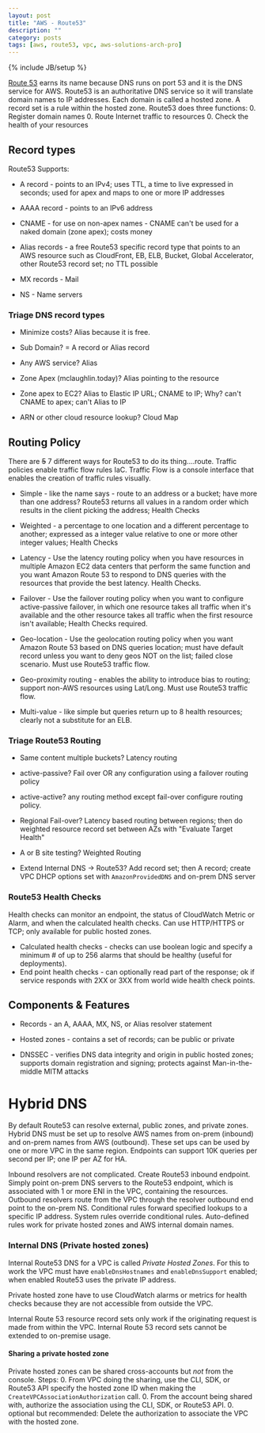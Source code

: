 ```yaml
---
layout: post
title: "AWS - Route53"
description: ""
category: posts
tags: [aws, route53, vpc, aws-solutions-arch-pro]
---
```

{% include JB/setup %}

[Route 53](https://aws.amazon.com/route53/) earns its name because DNS runs on port 53 and it is the DNS service for AWS. Route53 is an authoritative DNS service so it will translate domain names to IP addresses. Each domain is called a hosted zone. A record set is a rule within the hosted zone. Route53 does three functions:
0. Register domain names
0. Route Internet traffic to resources
0. Check the health of your resources 

## Record types
Route53 Supports:
- A record - points to an IPv4; uses TTL, a time to live expressed in seconds; used for apex and maps to one or more IP addresses

- AAAA record - points to an IPv6 address

- CNAME - for use on non-apex names - CNAME can't be used for a naked domain (zone apex); costs money 

- Alias records - a free Route53 specific record type that points to an AWS resource such as CloudFront, EB, ELB, Bucket, Global Accelerator, other Route53 record set; no TTL possible

- MX records - Mail

- NS - Name servers

### Triage DNS record types
- Minimize costs? Alias because it is free.

- Sub Domain? = A record or Alias record

- Any AWS service? Alias

- Zone Apex (mclaughlin.today)? Alias pointing to the resource

- Zone apex to EC2? Alias to Elastic IP URL; CNAME to IP; Why? can't CNAME to apex; can't Alias to IP

- ARN or other cloud resource lookup? Cloud Map

## Routing Policy 
There are ~~5~~ 7 different ways for Route53 to do its thing....route. Traffic policies enable traffic flow rules IaC. Traffic Flow is a console interface that enables the creation of traffic rules visually.
  
* Simple - like the name says - route to an address or a bucket; have more than one address? Route53 returns all values in a random order which results in the client picking the address; Health Checks
  
* Weighted - a percentage to one location and a different percentage to another; expressed as a integer value relative to one or more other integer values; Health Checks

* Latency - Use the latency routing policy when you have resources in multiple Amazon EC2 data centers that perform the same function and you want Amazon Route 53 to respond to DNS queries with the resources that provide the best latency. Health Checks.
  
* Failover - Use the failover routing policy when you want to configure active-passive failover, in which one resource takes all traffic when it's available and the other resource takes all traffic when the first resource isn't available; Health Checks required.

* Geo-location - Use the geolocation routing policy when you want Amazon Route 53 based on DNS queries location; must have default record unless you want to deny geos NOT on the list; failed close scenario. Must use Route53 traffic flow.

* Geo-proximity routing - enables the ability to introduce bias to routing; support non-AWS resources using Lat/Long. Must use Route53 traffic flow.

* Multi-value - like simple but queries return up to 8 health resources; clearly not a substitute for an ELB.

### Triage Route53 Routing
- Same content multiple buckets? Latency routing

- active-passive? Fail over OR any configuration using a failover routing policy

- active-active? any routing method except fail-over configure routing policy.

- Regional Fail-over? Latency based routing between regions; then do weighted resource record set between AZs with "Evaluate Target Health"

- A or B site testing? Weighted Routing

- Extend Internal DNS -> Route53? Add record set; then A record; create VPC DHCP options set with `AmazonProvidedDNS` and on-prem DNS server

### Route53 Health Checks
Health checks can monitor an endpoint, the status of CloudWatch Metric or Alarm, and when the calculated health checks. Can use HTTP/HTTPS or TCP; only available for public hosted zones.
- Calculated health checks - checks can use boolean logic and specify a minimum # of up to 256 alarms that should be healthy (useful for deployments). 
- End point health checks - can optionally read part of the response; ok if service responds with 2XX or 3XX from world wide health check points.

## Components &amp; Features

- Records - an A, AAAA, MX, NS, or Alias resolver statement

- Hosted zones - contains a set of records; can be public or private

- DNSSEC - verifies DNS data integrity and origin in public hosted zones; supports domain registration and signing; protects against Man-in-the-middle MITM attacks

# Hybrid DNS
By default Route53 can resolve external, public zones, and private zones. Hybrid DNS must be set up to resolve AWS names from on-prem (inbound) and on-prem names from AWS (outbound). These set ups can be used by one or more VPC in the same region. Endpoints can support 10K queries per second per IP; one IP per AZ for HA.

Inbound resolvers are not complicated. Create Route53 inbound endpoint. Simply point on-prem DNS servers to the Route53 endpoint, which is associated with 1 or more ENI in the VPC, containing the resources. Outbound resolvers route from the VPC through the resolver outbound end point to the on-prem NS. Conditional rules forward specified lookups to a specific IP address. System rules override conditional rules. Auto-defined rules work for private hosted zones and AWS internal domain names.

### Internal DNS (Private hosted zones)
Internal Route53 DNS for a VPC is called _Private Hosted Zones_. For this to work the VPC must have `enableDnsHostnames` and `enableDnsSupport` enabled; when enabled Route53 uses the private IP address.

Private hosted zone have to use CloudWatch alarms or metrics for health checks because they are not accessible from outside the VPC.

Internal Route 53 resource record sets only work if the originating request is made from within the VPC. Internal Route 53 record sets cannot be extended to on-premise usage.

#### Sharing a private hosted zone
Private hosted zones can be shared cross-accounts but *not* from the console. Steps:
0. From VPC doing the sharing, use the CLI, SDK, or Route53 API specify the hosted zone ID when making the `CreateVPCAssociationAuthorization` call.
0. From the account being shared with, authorize the association using the CLI, SDK, or Route53 API.
0. optional but recommended: Delete the authorization to associate the VPC with the hosted zone.
